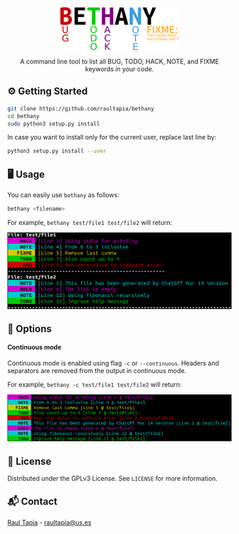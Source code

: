 <div align="center" style="margin-bottom: 10px;">
<a href="https://github.com/raultapia/bethany">
<img src="https://raw.githubusercontent.com/raultapia/bethany/main/.github/assets/logo.png" alt="logo">
</a>
</div>

<p align="center">
A command line tool to list all BUG, TODO, HACK, NOTE, and FIXME keywords in your code.
</p>

## ⚙️ Getting Started

```bash
git clone https://github.com/raultapia/bethany
cd bethany
sudo python3 setup.py install
```

In case you want to install only for the current user, replace last line by:
```bash
python3 setup.py install --user
```

## 🖥️ Usage
You can easily use `bethany` as follows:
```bash
bethany <filename>
```

For example, ``bethany test/file1 test/file2`` will return:

![example](https://raw.githubusercontent.com/raultapia/bethany/main/.github/assets/example.png)

## 🔩 Options
#### Continuous mode
Continuous mode is enabled using flag ``-c`` or ``--continuous``. Headers and separators are removed from the output in continuous mode.

For example, ``bethany -c test/file1 test/file2`` will return:

![example_continuous](https://raw.githubusercontent.com/raultapia/bethany/main/.github/assets/example_continuous.png)

## 📝 License

Distributed under the GPLv3 License. See `LICENSE` for more information.

## 📬 Contact

[Raul Tapia](https://github.com/raultapia) - raultapia@us.es
